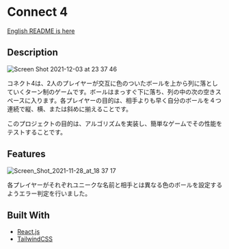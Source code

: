 # Connect 4

[English README is here](https://github.com/TeamE-React/connect-4/blob/main/README.md)

## Description

![Screen Shot 2021-12-03 at 23 37 46](https://user-images.githubusercontent.com/66197642/144702122-7a08068a-4d84-4951-a0ae-25f3db30ee88.png)

コネクト4は、2人のプレイヤーが交互に色のついたボールを上から列に落としていくターン制のゲームです。ボールはまっすぐ下に落ち、列の中の次の空きスペースに入ります。各プレイヤーの目的は、相手よりも早く自分のボールを４つ連続で縦、横、または斜めに揃えることです。
  
このプロジェクトの目的は、アルゴリズムを実装し、簡単なゲームでその性能をテストすることです。


## Features

![Screen_Shot_2021-11-28_at_18 37 17](https://user-images.githubusercontent.com/66197642/144708572-30865c7d-7729-42ce-8ac9-b4f158bcd5d0.png)

各プレイヤーがそれぞれユニークな名前と相手とは異なる色のボールを設定するようエラー判定を行いました。


## Built With

* [React.js](https://reactjs.org/)
* [TailwindCSS](https://tailwindui.com/)
